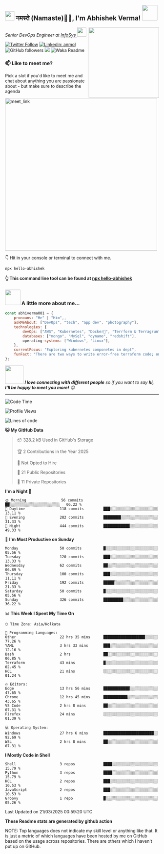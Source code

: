 <h2><img src="https://emojis.slackmojis.com/emojis/images/1531849430/4246/blob-sunglasses.gif?1531849430" width="30"/> नमस्ते (Namaste)🙏🏻, I'm Abhishek Verma! <img src="https://media.giphy.com/media/12oufCB0MyZ1Go/giphy.gif" width="50"></h2>
<img align='right' src="https://media.giphy.com/media/M9gbBd9nbDrOTu1Mqx/giphy.gif" width="230">
<p><em>Senior DevOps Engineer at <a href="https://www.infosys.com/">InfoSys
</a><img src="https://media.giphy.com/media/WUlplcMpOCEmTGBtBW/giphy.gif" width="30"> 
</em></p>

[![Twitter Follow](https://img.shields.io/twitter/follow/misteranmol?label=Follow)](https://twitter.com/intent/follow?screen_name=AbAbhishekverma)
[![Linkedin: anmol](https://img.shields.io/badge/-abhishek-blue?style=flat-square&logo=Linkedin&logoColor=white&link=https://www.linkedin.com/in/abhiverma001/)](https://www.linkedin.com/in/abhiverma001/)
![GitHub followers](https://img.shields.io/github/followers/abhiverma001?label=Follow&style=social)
![](https://visitor-badge.glitch.me/badge?page_id=anmol098.anmol098)
![Waka Readme](https://wakatime.com/badge/user/d23527f0-66b1-4a3f-9db5-c346e05aefa5.svg)

### 📫 Like to meet me?

Pick a slot if you'd like to meet me and chat about anything you are passionate about - but make sure to describe the agenda

<a href="https://calendly.com/ab-abhishekverma096/30min" target="_blank"><img width="498" alt="meet_link" src="https://user-images.githubusercontent.com/15426564/144297439-f530f383-e73e-41e0-9914-a9b7d3f432e5.png"></a>

👇 Hit in your console or terminal to connect with me.

```bash
npx hello-abhishek
```
**👆 This command line tool can be found at [npx hello-abhishek](https://github.com/abhiverma001/introduction-npm-package)**

### <img src="https://media.giphy.com/media/VgCDAzcKvsR6OM0uWg/giphy.gif" width="50"> A little more about me...  

```javascript
const abhiverma001 = {
    pronouns: "He" | "Him",,
    askMeAbout: ["DevOps", "tech", "app dev", "photography"],
    technologies: {
        devOps: ["AWS", "Kubernetes", "Docker🐳", "Terrform & Terragrunt", "Bash-Scripting", "CI-CD", "GitHub-Action", "Jenkins", "Spinnaker", "Datadog/New-Relic", "CloudFlare/Route53", "Nginx"],
        databases: ["mongo", "MySql", "dynamo", "redshift"],
        operating-systems: ["Windows", "Linux"],
    },
    currentFocus: "Exploring kubernetes componetes in dept",
    funFact: "There are two ways to write error-free terraform code; only the third one works"
};
```

<img src="https://media.giphy.com/media/LnQjpWaON8nhr21vNW/giphy.gif" width="60"> <em><b>I love connecting with different people</b> so if you want to say <b>hi, I'll be happy to meet you more!</b> 😊</em>

---
<!--START_SECTION:waka-->
![Code Time](http://img.shields.io/badge/Code%20Time-932%20hrs%2048%20mins-blue)

![Profile Views](http://img.shields.io/badge/Profile%20Views-0-blue)

![Lines of code](https://img.shields.io/badge/From%20Hello%20World%20I%27ve%20Written-129.8%20thousand%20lines%20of%20code-blue)

**🐱 My GitHub Data** 

> 📦 328.2 kB Used in GitHub's Storage 
 > 
> 🏆 2 Contributions in the Year 2025
 > 
> 🚫 Not Opted to Hire
 > 
> 📜 21 Public Repositories 
 > 
> 🔑 11 Private Repositories 
 > 
**I'm a Night 🦉** 

```text
🌞 Morning                56 commits          ██░░░░░░░░░░░░░░░░░░░░░░░   06.22 % 
🌆 Daytime                118 commits         ███░░░░░░░░░░░░░░░░░░░░░░   13.11 % 
🌃 Evening                282 commits         ████████░░░░░░░░░░░░░░░░░   31.33 % 
🌙 Night                  444 commits         ████████████░░░░░░░░░░░░░   49.33 % 
```
📅 **I'm Most Productive on Sunday** 

```text
Monday                   50 commits          █░░░░░░░░░░░░░░░░░░░░░░░░   05.56 % 
Tuesday                  120 commits         ███░░░░░░░░░░░░░░░░░░░░░░   13.33 % 
Wednesday                62 commits          ██░░░░░░░░░░░░░░░░░░░░░░░   06.89 % 
Thursday                 100 commits         ███░░░░░░░░░░░░░░░░░░░░░░   11.11 % 
Friday                   192 commits         █████░░░░░░░░░░░░░░░░░░░░   21.33 % 
Saturday                 50 commits          █░░░░░░░░░░░░░░░░░░░░░░░░   05.56 % 
Sunday                   326 commits         █████████░░░░░░░░░░░░░░░░   36.22 % 
```


📊 **This Week I Spent My Time On** 

```text
🕑︎ Time Zone: Asia/Kolkata

💬 Programming Languages: 
Other                    22 hrs 35 mins      ███████████████████░░░░░░   77.26 % 
YAML                     3 hrs 33 mins       ███░░░░░░░░░░░░░░░░░░░░░░   12.16 % 
Bash                     2 hrs               ██░░░░░░░░░░░░░░░░░░░░░░░   06.85 % 
Terraform                43 mins             █░░░░░░░░░░░░░░░░░░░░░░░░   02.45 % 
HCL                      21 mins             ░░░░░░░░░░░░░░░░░░░░░░░░░   01.24 % 

🔥 Editors: 
Edge                     13 hrs 56 mins      ████████████░░░░░░░░░░░░░   47.65 % 
Chrome                   12 hrs 45 mins      ███████████░░░░░░░░░░░░░░   43.65 % 
VS Code                  2 hrs 8 mins        ██░░░░░░░░░░░░░░░░░░░░░░░   07.31 % 
Firefox                  24 mins             ░░░░░░░░░░░░░░░░░░░░░░░░░   01.39 % 

💻 Operating System: 
Windows                  27 hrs 6 mins       ███████████████████████░░   92.69 % 
WSL                      2 hrs 8 mins        ██░░░░░░░░░░░░░░░░░░░░░░░   07.31 % 
```

**I Mostly Code in Shell** 

```text
Shell                    3 repos             ████░░░░░░░░░░░░░░░░░░░░░   15.79 % 
Python                   3 repos             ████░░░░░░░░░░░░░░░░░░░░░   15.79 % 
HCL                      2 repos             ███░░░░░░░░░░░░░░░░░░░░░░   10.53 % 
JavaScript               2 repos             ███░░░░░░░░░░░░░░░░░░░░░░   10.53 % 
Groovy                   1 repo              █░░░░░░░░░░░░░░░░░░░░░░░░   05.26 % 
```




 Last Updated on 21/03/2025 00:59:20 UTC
<!--END_SECTION:waka-->

**These Readme stats are generated by github action**

NOTE: Top languages does not indicate my skill level or anything like that. It is just a metric of which languages have been hosted by me on GitHub based on the usage across repositories. There are others which I haven't put up on GitHub.
